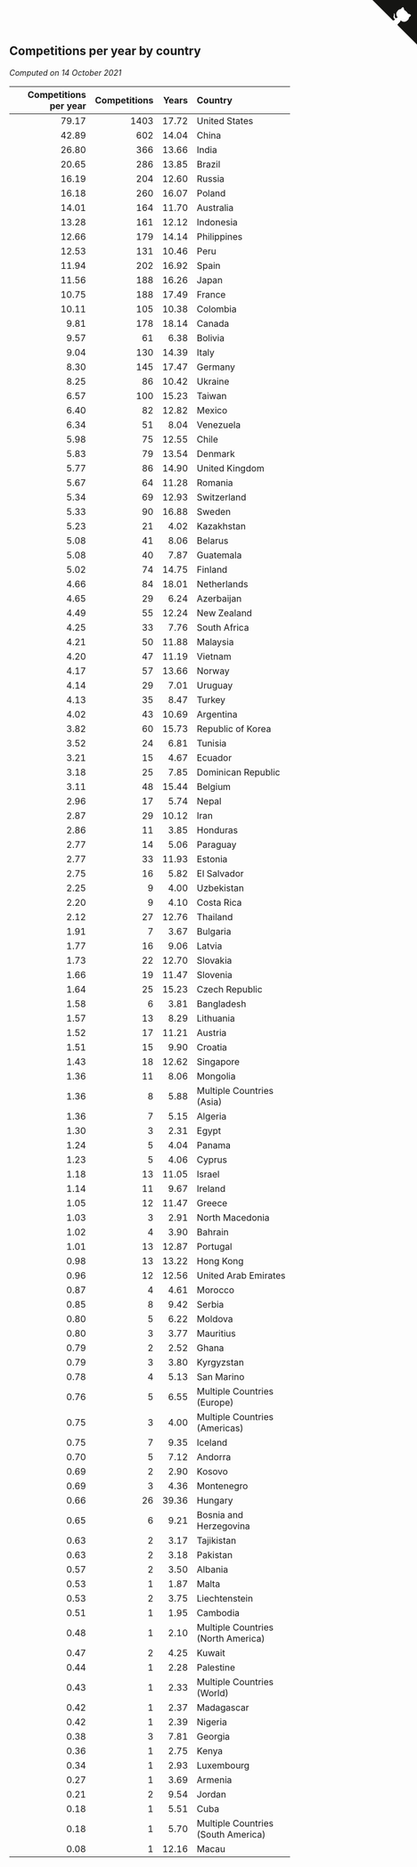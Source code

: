 ## Competitions per year by country

*Computed on 14 October 2021*

| Competitions per year | Competitions | Years | Country |
| ---: | ---: | ---: | :--- |
| 79.17 | 1403 | 17.72 | United States |
| 42.89 | 602 | 14.04 | China |
| 26.80 | 366 | 13.66 | India |
| 20.65 | 286 | 13.85 | Brazil |
| 16.19 | 204 | 12.60 | Russia |
| 16.18 | 260 | 16.07 | Poland |
| 14.01 | 164 | 11.70 | Australia |
| 13.28 | 161 | 12.12 | Indonesia |
| 12.66 | 179 | 14.14 | Philippines |
| 12.53 | 131 | 10.46 | Peru |
| 11.94 | 202 | 16.92 | Spain |
| 11.56 | 188 | 16.26 | Japan |
| 10.75 | 188 | 17.49 | France |
| 10.11 | 105 | 10.38 | Colombia |
| 9.81 | 178 | 18.14 | Canada |
| 9.57 | 61 | 6.38 | Bolivia |
| 9.04 | 130 | 14.39 | Italy |
| 8.30 | 145 | 17.47 | Germany |
| 8.25 | 86 | 10.42 | Ukraine |
| 6.57 | 100 | 15.23 | Taiwan |
| 6.40 | 82 | 12.82 | Mexico |
| 6.34 | 51 | 8.04 | Venezuela |
| 5.98 | 75 | 12.55 | Chile |
| 5.83 | 79 | 13.54 | Denmark |
| 5.77 | 86 | 14.90 | United Kingdom |
| 5.67 | 64 | 11.28 | Romania |
| 5.34 | 69 | 12.93 | Switzerland |
| 5.33 | 90 | 16.88 | Sweden |
| 5.23 | 21 | 4.02 | Kazakhstan |
| 5.08 | 41 | 8.06 | Belarus |
| 5.08 | 40 | 7.87 | Guatemala |
| 5.02 | 74 | 14.75 | Finland |
| 4.66 | 84 | 18.01 | Netherlands |
| 4.65 | 29 | 6.24 | Azerbaijan |
| 4.49 | 55 | 12.24 | New Zealand |
| 4.25 | 33 | 7.76 | South Africa |
| 4.21 | 50 | 11.88 | Malaysia |
| 4.20 | 47 | 11.19 | Vietnam |
| 4.17 | 57 | 13.66 | Norway |
| 4.14 | 29 | 7.01 | Uruguay |
| 4.13 | 35 | 8.47 | Turkey |
| 4.02 | 43 | 10.69 | Argentina |
| 3.82 | 60 | 15.73 | Republic of Korea |
| 3.52 | 24 | 6.81 | Tunisia |
| 3.21 | 15 | 4.67 | Ecuador |
| 3.18 | 25 | 7.85 | Dominican Republic |
| 3.11 | 48 | 15.44 | Belgium |
| 2.96 | 17 | 5.74 | Nepal |
| 2.87 | 29 | 10.12 | Iran |
| 2.86 | 11 | 3.85 | Honduras |
| 2.77 | 14 | 5.06 | Paraguay |
| 2.77 | 33 | 11.93 | Estonia |
| 2.75 | 16 | 5.82 | El Salvador |
| 2.25 | 9 | 4.00 | Uzbekistan |
| 2.20 | 9 | 4.10 | Costa Rica |
| 2.12 | 27 | 12.76 | Thailand |
| 1.91 | 7 | 3.67 | Bulgaria |
| 1.77 | 16 | 9.06 | Latvia |
| 1.73 | 22 | 12.70 | Slovakia |
| 1.66 | 19 | 11.47 | Slovenia |
| 1.64 | 25 | 15.23 | Czech Republic |
| 1.58 | 6 | 3.81 | Bangladesh |
| 1.57 | 13 | 8.29 | Lithuania |
| 1.52 | 17 | 11.21 | Austria |
| 1.51 | 15 | 9.90 | Croatia |
| 1.43 | 18 | 12.62 | Singapore |
| 1.36 | 11 | 8.06 | Mongolia |
| 1.36 | 8 | 5.88 | Multiple Countries (Asia) |
| 1.36 | 7 | 5.15 | Algeria |
| 1.30 | 3 | 2.31 | Egypt |
| 1.24 | 5 | 4.04 | Panama |
| 1.23 | 5 | 4.06 | Cyprus |
| 1.18 | 13 | 11.05 | Israel |
| 1.14 | 11 | 9.67 | Ireland |
| 1.05 | 12 | 11.47 | Greece |
| 1.03 | 3 | 2.91 | North Macedonia |
| 1.02 | 4 | 3.90 | Bahrain |
| 1.01 | 13 | 12.87 | Portugal |
| 0.98 | 13 | 13.22 | Hong Kong |
| 0.96 | 12 | 12.56 | United Arab Emirates |
| 0.87 | 4 | 4.61 | Morocco |
| 0.85 | 8 | 9.42 | Serbia |
| 0.80 | 5 | 6.22 | Moldova |
| 0.80 | 3 | 3.77 | Mauritius |
| 0.79 | 2 | 2.52 | Ghana |
| 0.79 | 3 | 3.80 | Kyrgyzstan |
| 0.78 | 4 | 5.13 | San Marino |
| 0.76 | 5 | 6.55 | Multiple Countries (Europe) |
| 0.75 | 3 | 4.00 | Multiple Countries (Americas) |
| 0.75 | 7 | 9.35 | Iceland |
| 0.70 | 5 | 7.12 | Andorra |
| 0.69 | 2 | 2.90 | Kosovo |
| 0.69 | 3 | 4.36 | Montenegro |
| 0.66 | 26 | 39.36 | Hungary |
| 0.65 | 6 | 9.21 | Bosnia and Herzegovina |
| 0.63 | 2 | 3.17 | Tajikistan |
| 0.63 | 2 | 3.18 | Pakistan |
| 0.57 | 2 | 3.50 | Albania |
| 0.53 | 1 | 1.87 | Malta |
| 0.53 | 2 | 3.75 | Liechtenstein |
| 0.51 | 1 | 1.95 | Cambodia |
| 0.48 | 1 | 2.10 | Multiple Countries (North America) |
| 0.47 | 2 | 4.25 | Kuwait |
| 0.44 | 1 | 2.28 | Palestine |
| 0.43 | 1 | 2.33 | Multiple Countries (World) |
| 0.42 | 1 | 2.37 | Madagascar |
| 0.42 | 1 | 2.39 | Nigeria |
| 0.38 | 3 | 7.81 | Georgia |
| 0.36 | 1 | 2.75 | Kenya |
| 0.34 | 1 | 2.93 | Luxembourg |
| 0.27 | 1 | 3.69 | Armenia |
| 0.21 | 2 | 9.54 | Jordan |
| 0.18 | 1 | 5.51 | Cuba |
| 0.18 | 1 | 5.70 | Multiple Countries (South America) |
| 0.08 | 1 | 12.16 | Macau |


<a href="https://github.com/jonatanklosko/wca_statistics" class="github-corner" aria-label="View source on Github"><svg width="80" height="80" viewBox="0 0 250 250" style="fill:#151513; color:#fff; position: absolute; top: 0; border: 0; right: 0;" aria-hidden="true"><path d="M0,0 L115,115 L130,115 L142,142 L250,250 L250,0 Z"></path><path d="M128.3,109.0 C113.8,99.7 119.0,89.6 119.0,89.6 C122.0,82.7 120.5,78.6 120.5,78.6 C119.2,72.0 123.4,76.3 123.4,76.3 C127.3,80.9 125.5,87.3 125.5,87.3 C122.9,97.6 130.6,101.9 134.4,103.2" fill="currentColor" style="transform-origin: 130px 106px;" class="octo-arm"></path><path d="M115.0,115.0 C114.9,115.1 118.7,116.5 119.8,115.4 L133.7,101.6 C136.9,99.2 139.9,98.4 142.2,98.6 C133.8,88.0 127.5,74.4 143.8,58.0 C148.5,53.4 154.0,51.2 159.7,51.0 C160.3,49.4 163.2,43.6 171.4,40.1 C171.4,40.1 176.1,42.5 178.8,56.2 C183.1,58.6 187.2,61.8 190.9,65.4 C194.5,69.0 197.7,73.2 200.1,77.6 C213.8,80.2 216.3,84.9 216.3,84.9 C212.7,93.1 206.9,96.0 205.4,96.6 C205.1,102.4 203.0,107.8 198.3,112.5 C181.9,128.9 168.3,122.5 157.7,114.1 C157.9,116.9 156.7,120.9 152.7,124.9 L141.0,136.5 C139.8,137.7 141.6,141.9 141.8,141.8 Z" fill="currentColor" class="octo-body"></path></svg></a><style>.github-corner:hover .octo-arm{animation:octocat-wave 560ms ease-in-out}@keyframes octocat-wave{0%,100%{transform:rotate(0)}20%,60%{transform:rotate(-25deg)}40%,80%{transform:rotate(10deg)}}@media (max-width:500px){.github-corner:hover .octo-arm{animation:none}.github-corner .octo-arm{animation:octocat-wave 560ms ease-in-out}}</style>
